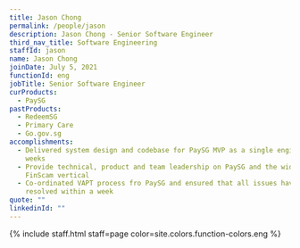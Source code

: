```yaml
---
title: Jason Chong
permalink: /people/jason
description: Jason Chong - Senior Software Engineer
third_nav_title: Software Engineering
staffId: jason
name: Jason Chong
joinDate: July 5, 2021
functionId: eng
jobTitle: Senior Software Engineer
curProducts:
  - PaySG
pastProducts:
  - RedeemSG
  - Primary Care
  - Go.gov.sg
accomplishments:
  - Delivered system design and codebase for PaySG MVP as a single engineer in 6
    weeks
  - Provide technical, product and team leadership on PaySG and the wider
    FinScam vertical
  - Co-ordinated VAPT process fro PaySG and ensured that all issues have been
    resolved within a week
quote: ""
linkedinId: ""
---
```


{% include staff.html staff=page color=site.colors.function-colors.eng %}
